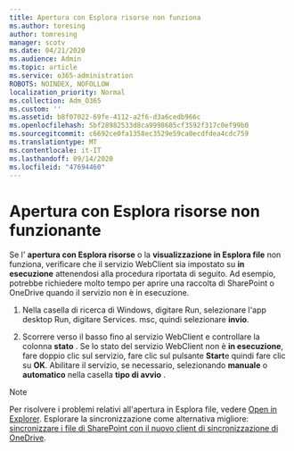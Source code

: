 ```yaml
---
title: Apertura con Esplora risorse non funziona
ms.author: toresing
author: tomresing
manager: scotv
ms.date: 04/21/2020
ms.audience: Admin
ms.topic: article
ms.service: o365-administration
ROBOTS: NOINDEX, NOFOLLOW
localization_priority: Normal
ms.collection: Adm_O365
ms.custom: ''
ms.assetid: b8f07022-69fe-4112-a2f6-d3a6cedb966c
ms.openlocfilehash: 5bf28982533d8ca9998605cf3592f317c0ef99b0
ms.sourcegitcommit: c6692ce0fa1358ec3529e59ca0ecdfdea4cdc759
ms.translationtype: MT
ms.contentlocale: it-IT
ms.lasthandoff: 09/14/2020
ms.locfileid: "47694460"
---
```

# <a name="open-with-explorer-isnt-working"></a>Apertura con Esplora risorse non funzionante

Se l' **apertura con Esplora risorse** o la **visualizzazione in Esplora file** non funziona, verificare che il servizio WebClient sia impostato su **in esecuzione** attenendosi alla procedura riportata di seguito. Ad esempio, potrebbe richiedere molto tempo per aprire una raccolta di SharePoint o OneDrive quando il servizio non è in esecuzione. 
  
1. Nella casella di ricerca di Windows, digitare Run, selezionare l'app desktop Run, digitare Services. msc, quindi selezionare **invio**.
    
2. Scorrere verso il basso fino al servizio WebClient e controllare la colonna **stato** . Se lo stato del servizio WebClient non è **in esecuzione**, fare doppio clic sul servizio, fare clic sul pulsante **Start**e quindi fare clic su **OK**. Abilitare il servizio, se necessario, selezionando **manuale** o **automatico** nella casella **tipo di avvio** . 
    
> [!NOTE]
> Per risolvere i problemi relativi all'apertura in Esplora file, vedere [Open in Explorer](https://go.microsoft.com/fwlink/?linkid=871665). Esplorare la sincronizzazione come alternativa migliore: [sincronizzare i file di SharePoint con il nuovo client di sincronizzazione di OneDrive](https://go.microsoft.com/fwlink/?linkid=871666). 
  

